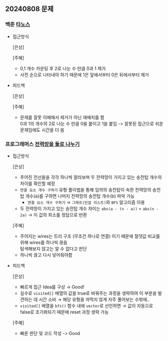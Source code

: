 ## 20240808 문제

### 백준 [타노스](https://www.acmicpc.net/problem/20310)

- 접근방식

  [은상]
  
  [주혜]
  - 0,1 개수 카운팅 후 2로 나눈 수 만큼 0과 1 제거
  - 사전 순으로 나타내야 하기 때문에 1은 앞에서부터 0은 뒤에서부터 제거
  
- 피드백

  [은상]
  
  [주혜]
  - 문제를 잘못 이해해서 제거가 아닌 재배치를 함
<br/> 0과 1의 개수의 2로 나눈 수 만큼 0을 붙이고 1을 붙임 -> 잘못된 접근으로 쉬운 문제임에도 시간을 더 씀


### 프로그래머스 [전력망을 둘로 나누기](https://school.programmers.co.kr/learn/courses/30/lessons/86971)

- 접근방식

  [은상]
  - 주어진 전선들을 각각 하나씩 잘라보며 두 전력망이 가지고 있는 송전탑 개수의 차이를 확인할 예정
  - `연결 요소 개수 구하기` 유형 풀이법을 통해 임의의 송전탑이 속한 전력망의 송전탑 개수(a)를 구하면 나머지 전력망의 송전탑 개수(b) 파악 가능
    - `연결 요소 개수 구하기` → `그래프(인접 리스트)`와 `BFS` 알고리즘 이용
  - 두 전력망이 가지고 있는 송전탑 개수 차이는 `abs(a - (n - a))` = `abs(n - 2a)` → 이 값의 최소를 정답으로 반환

  [주혜]
  - 주어지는 wires는 트리 구조 (무조건 하나로 연결) 이기 때문에 절댓값 비교를 위해 wires를 하나씩 끊음<br/>탐색해보지 않고는 알 수 없다고 판단
  - 하나씩 끊고 다시 넣어줘야함
  
- 피드백

  [은상]
  - 빠르게 접근 Idea를 구상 → Good!
  - 실수로 `visited[]` 배열의 값을 true로 바꿔주는 과정을 생략하여 이 부분을 발견하는 데 시간 소비 → 해당 유형을 까먹지 않게 자주 풀어보는 수밖에..
  - `visited[]` 배열을  `bfs()` 함수 내에 `vector`로 선언하면 → 값이 자동으로 false로 초기화되기 때문에 reset 과정 생략 가능
  
  [주혜]
  - 빠른 판단 및 코드 작성 -> Good
  
  
